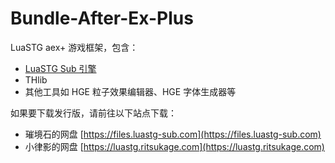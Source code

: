 # Bundle-After-Ex-Plus

LuaSTG aex+ 游戏框架，包含：
* [LuaSTG Sub 引擎](https://github.com/Legacy-LuaSTG-Engine/LuaSTG-Sub)
* THlib
* 其他工具如 HGE 粒子效果编辑器、HGE 字体生成器等

如果要下载发行版，请前往以下站点下载：
* 璀境石的网盘 [https://files.luastg-sub.com](https://files.luastg-sub.com)
* 小律影的网盘 [https://luastg.ritsukage.com](https://luastg.ritsukage.com)
